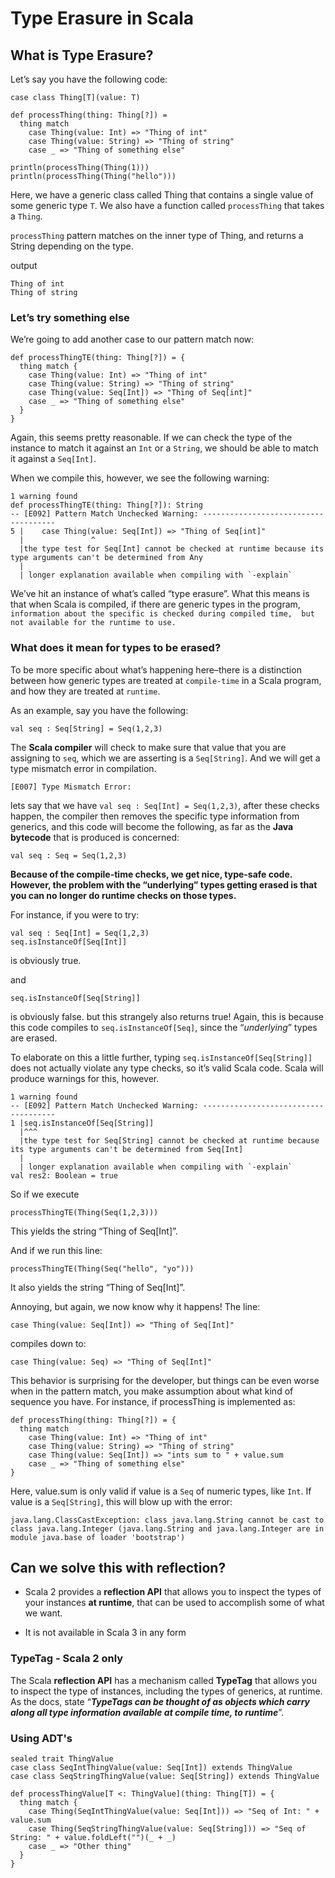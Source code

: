 # Type Erasure in Scala

## What is Type Erasure?

Let’s say you have the following code:
```
case class Thing[T](value: T)

def processThing(thing: Thing[?]) =
  thing match
    case Thing(value: Int) => "Thing of int"
    case Thing(value: String) => "Thing of string"
    case _ => "Thing of something else"

println(processThing(Thing(1)))
println(processThing(Thing("hello")))
```
Here, we have a generic class called Thing that contains a single value of some generic type `T`.
We also have a function called `processThing` that takes a `Thing`.

`processThing` pattern matches on the inner type of Thing, and returns a String depending on the type.

output
```
Thing of int  
Thing of string
```

### Let’s try something else

We’re going to add another case to our pattern match now:
```
def processThingTE(thing: Thing[?]) = {
  thing match {
    case Thing(value: Int) => "Thing of int"
    case Thing(value: String) => "Thing of string"
    case Thing(value: Seq[Int]) => "Thing of Seq[int]"
    case _ => "Thing of something else"
  }
}
```

Again, this seems pretty reasonable. If we can check the type of the instance to match it against an `Int` or a `String`,
we should be able to match it against a `Seq[Int]`.

When we compile this, however, we see the following warning:

```
1 warning found
def processThingTE(thing: Thing[?]): String
-- [E092] Pattern Match Unchecked Warning: -------------------------------------
5 |    case Thing(value: Seq[Int]) => "Thing of Seq[int]"
  |               ^
  |the type test for Seq[Int] cannot be checked at runtime because its type arguments can't be determined from Any
  |
  | longer explanation available when compiling with `-explain`

```

We’ve hit an instance of what’s called “type erasure”. 
What this means is that when Scala is compiled, if there are generic types in the program, 
`information about the specific is checked during compiled time, 
but not available for the runtime to use.`

### What does it mean for types to be erased?

To be more specific about what’s happening here–there is a distinction between how generic types are treated at 
`compile-time` in a Scala program, and how they are treated at `runtime`.

As an example, say you have the following:

```
val seq : Seq[String] = Seq(1,2,3)
```

The **Scala compiler** will check to make sure that value that you are assigning to `seq`, which we are asserting is a `Seq[String]`.
And we will get a type mismatch error in compilation.

```
[E007] Type Mismatch Error:
```

lets say that we have `val seq : Seq[Int] = Seq(1,2,3)`, after these checks happen,
the compiler then removes the specific type information from generics, 
and this code will become the following, as far as the **Java bytecode** that is produced is concerned:

```
val seq : Seq = Seq(1,2,3)
```

**Because of the compile-time checks, we get nice, type-safe code. 
However, the problem with the “underlying” types getting erased is that you can no longer do runtime checks on those types.**

For instance, if you were to try:

```
val seq : Seq[Int] = Seq(1,2,3)
seq.isInstanceOf[Seq[Int]]
```
is obviously true.

and 
```
seq.isInstanceOf[Seq[String]]
```
is obviously false. but this strangely also returns true! 
Again, this is because this code compiles to `seq.isInstanceOf[Seq]`, since the “_underlying_” types are erased.

To elaborate on this a little further, typing `seq.isInstanceOf[Seq[String]]` does not actually violate any type checks,
so it’s valid Scala code. Scala will produce warnings for this, however.

```
1 warning found
-- [E092] Pattern Match Unchecked Warning: -------------------------------------
1 |seq.isInstanceOf[Seq[String]]
  |^^^
  |the type test for Seq[String] cannot be checked at runtime because its type arguments can't be determined from Seq[Int]
  |
  | longer explanation available when compiling with `-explain`
val res2: Boolean = true
```

So if we execute
```
processThingTE(Thing(Seq(1,2,3)))
```
This yields the string “Thing of Seq[Int]”.

And if we run this line:
```
processThingTE(Thing(Seq("hello", "yo")))
```
It also yields the string “Thing of Seq[Int]”.

Annoying, but again, we now know why it happens! The line:

```
case Thing(value: Seq[Int]) => "Thing of Seq[Int]"
```
compiles down to:
```
case Thing(value: Seq) => "Thing of Seq[Int]"
```

This behavior is surprising for the developer, but things can be even worse when in the pattern match, 
you make assumption about what kind of sequence you have. 
For instance, if processThing is implemented as:

```
def processThing(thing: Thing[?]) = {
  thing match
    case Thing(value: Int) => "Thing of int"
    case Thing(value: String) => "Thing of string"
    case Thing(value: Seq[Int]) => "ints sum to " + value.sum
    case _ => "Thing of something else"
}
```
Here, value.sum is only valid if value is a `Seq` of numeric types, like `Int`.
If value is a `Seq[String]`, this will blow up with the error:

```
java.lang.ClassCastException: class java.lang.String cannot be cast to class java.lang.Integer (java.lang.String and java.lang.Integer are in module java.base of loader 'bootstrap')
```

## Can we solve this with reflection?

- Scala 2 provides a **reflection API** that allows you to inspect the types of your instances **at runtime**, 
that can be used to accomplish some of what we want.
 
- It is not available in Scala 3 in any form
### TypeTag - Scala 2 only
The Scala **reflection API** has a mechanism called **TypeTag** that allows you to inspect the type of instances,
including the types of generics, at runtime. 
As the docs, state “_**TypeTags can be thought of as objects which carry along all type information available at compile time, to runtime**_”.

### Using ADT's

```
sealed trait ThingValue
case class SeqIntThingValue(value: Seq[Int]) extends ThingValue
case class SeqStringThingValue(value: Seq[String]) extends ThingValue

def processThingValue[T <: ThingValue](thing: Thing[T]) = {
  thing match {
    case Thing(SeqIntThingValue(value: Seq[Int])) => "Seq of Int: " + value.sum
    case Thing(SeqStringThingValue(value: Seq[String])) => "Seq of String: " + value.foldLeft("")(_ + _)
    case _ => "Other thing"
  }
}
```